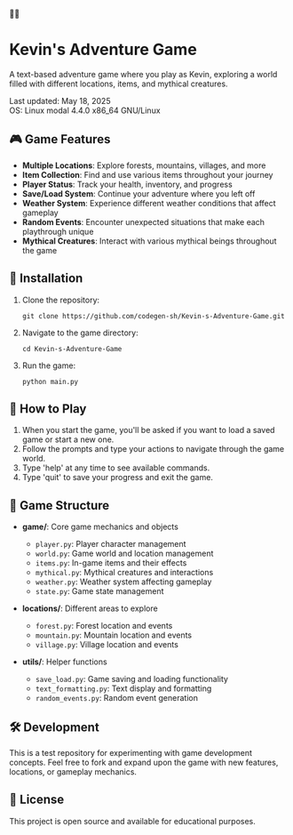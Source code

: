 🌈🌈
# Kevin's Adventure Game

A text-based adventure game where you play as Kevin, exploring a world filled with different locations, items, and mythical creatures.

Last updated: May 18, 2025  
OS: Linux modal 4.4.0 x86_64 GNU/Linux

## 🎮 Game Features

- **Multiple Locations**: Explore forests, mountains, villages, and more
- **Item Collection**: Find and use various items throughout your journey
- **Player Status**: Track your health, inventory, and progress
- **Save/Load System**: Continue your adventure where you left off
- **Weather System**: Experience different weather conditions that affect gameplay
- **Random Events**: Encounter unexpected situations that make each playthrough unique
- **Mythical Creatures**: Interact with various mythical beings throughout the game

## 🚀 Installation

1. Clone the repository:
   ```
   git clone https://github.com/codegen-sh/Kevin-s-Adventure-Game.git
   ```

2. Navigate to the game directory:
   ```
   cd Kevin-s-Adventure-Game
   ```

3. Run the game:
   ```
   python main.py
   ```

## 🎯 How to Play

1. When you start the game, you'll be asked if you want to load a saved game or start a new one.
2. Follow the prompts and type your actions to navigate through the game world.
3. Type 'help' at any time to see available commands.
4. Type 'quit' to save your progress and exit the game.

## 🧩 Game Structure

- **game/**: Core game mechanics and objects
  - `player.py`: Player character management
  - `world.py`: Game world and location management
  - `items.py`: In-game items and their effects
  - `mythical.py`: Mythical creatures and interactions
  - `weather.py`: Weather system affecting gameplay
  - `state.py`: Game state management

- **locations/**: Different areas to explore
  - `forest.py`: Forest location and events
  - `mountain.py`: Mountain location and events
  - `village.py`: Village location and events

- **utils/**: Helper functions
  - `save_load.py`: Game saving and loading functionality
  - `text_formatting.py`: Text display and formatting
  - `random_events.py`: Random event generation

## 🛠️ Development

This is a test repository for experimenting with game development concepts. Feel free to fork and expand upon the game with new features, locations, or gameplay mechanics.

## 📝 License

This project is open source and available for educational purposes.

